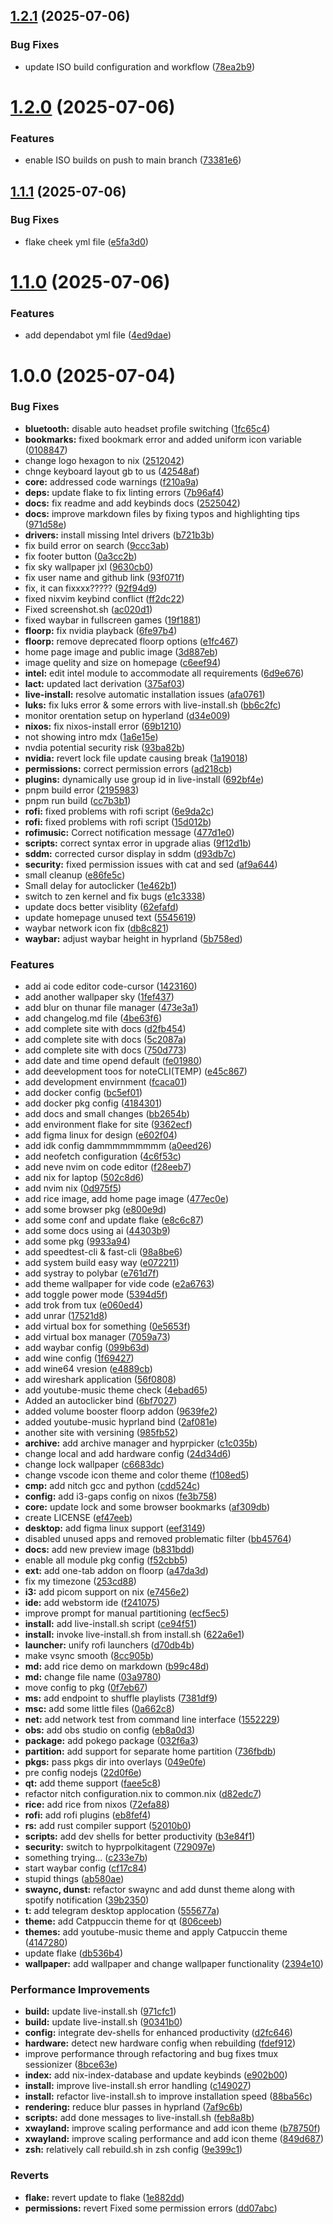 ## [1.2.1](https://github.com/sijanthapa171/NixOS/compare/v1.2.0...v1.2.1) (2025-07-06)


### Bug Fixes

* update ISO build configuration and workflow ([78ea2b9](https://github.com/sijanthapa171/NixOS/commit/78ea2b9af31a3361a93397e9ae9c2aad06c3173c))

# [1.2.0](https://github.com/sijanthapa171/NixOS/compare/v1.1.1...v1.2.0) (2025-07-06)


### Features

* enable ISO builds on push to main branch ([73381e6](https://github.com/sijanthapa171/NixOS/commit/73381e66ad8850c17c0b62c75d00689a0b9149cd))

## [1.1.1](https://github.com/sijanthapa171/NixOS/compare/v1.1.0...v1.1.1) (2025-07-06)


### Bug Fixes

* flake cheek yml file ([e5fa3d0](https://github.com/sijanthapa171/NixOS/commit/e5fa3d0bfa04e188a956c514ecea7d156e34f585))

# [1.1.0](https://github.com/sijanthapa171/NixOS/compare/v1.0.0...v1.1.0) (2025-07-06)


### Features

* add dependabot yml file ([4ed9dae](https://github.com/sijanthapa171/NixOS/commit/4ed9daecaed7586ed2bff6d78383624573af2761))

# 1.0.0 (2025-07-04)


### Bug Fixes

* **bluetooth:** disable auto headset profile switching ([1fc65c4](https://github.com/sijanthapa171/NixOS/commit/1fc65c4ff6ddef50ca9ddcff0e572003894e3b5d))
* **bookmarks:** fixed bookmark error and added uniform icon variable ([0108847](https://github.com/sijanthapa171/NixOS/commit/010884729b954b1ec2acf149a6ac7d245f6b8f78))
* change logo hexagon to nix ([2512042](https://github.com/sijanthapa171/NixOS/commit/2512042f7883773d753d4b95a2163952bba2e4a9))
* chnge keyboard layout gb to us ([42548af](https://github.com/sijanthapa171/NixOS/commit/42548af411a5ef2528a6d865ff5807553d21c9f3))
* **core:** addressed code warnings ([f210a9a](https://github.com/sijanthapa171/NixOS/commit/f210a9ab13a9a867195bae0f8af7a62524327815))
* **deps:** update flake to fix linting errors ([7b96af4](https://github.com/sijanthapa171/NixOS/commit/7b96af4241b6973667c0fa8f6f3c8d59b0f14aff))
* **docs:** fix readme and add keybinds docs ([2525042](https://github.com/sijanthapa171/NixOS/commit/2525042d2a93d072f4e33532d020070c21c2cdff))
* **docs:** improve markdown files by fixing typos and highlighting tips ([971d58e](https://github.com/sijanthapa171/NixOS/commit/971d58e21722fbdfa6559093d2385ab6b937e613))
* **drivers:** install missing Intel drivers ([b721b3b](https://github.com/sijanthapa171/NixOS/commit/b721b3beb7519a9d764b5cc0e7b38b345022f77f))
* fix build error on search ([9ccc3ab](https://github.com/sijanthapa171/NixOS/commit/9ccc3ab2a2e93147ddbacbffcb00320bd9188611))
* fix footer button ([0a3cc2b](https://github.com/sijanthapa171/NixOS/commit/0a3cc2b36fc9e67b0b4f1c133bc44c970be3080e))
* fix sky wallpaper jxl ([9630cb0](https://github.com/sijanthapa171/NixOS/commit/9630cb0df8449ef660140ddc5954732f7e31a1bd))
* fix user name and github link ([93f071f](https://github.com/sijanthapa171/NixOS/commit/93f071f66eaa5ef340caa0f257aebcae579ee416))
* fix, it can fixxxx????? ([92f94d9](https://github.com/sijanthapa171/NixOS/commit/92f94d9fa6122541bf4122613298740e493117ec))
* fixed nixvim keybind conflict ([ff2dc22](https://github.com/sijanthapa171/NixOS/commit/ff2dc22a2c01fa2df9f499f9050883868ecdf459))
* Fixed screenshot.sh ([ac020d1](https://github.com/sijanthapa171/NixOS/commit/ac020d1b5a167fe9e6270e889e122e22b4ebe83d))
* fixed waybar in fullscreen games ([19f1881](https://github.com/sijanthapa171/NixOS/commit/19f1881f364b37d112858a14c0e8d248953f2551))
* **floorp:** fix nvidia playback ([6fe97b4](https://github.com/sijanthapa171/NixOS/commit/6fe97b407a6bc02adf123aa74a93cf8ce8dcb1c3))
* **floorp:** remove deprecated floorp options ([e1fc467](https://github.com/sijanthapa171/NixOS/commit/e1fc467a9f4f998968008d27ac38976a878c9743))
* home page image and public image ([3d887eb](https://github.com/sijanthapa171/NixOS/commit/3d887eb11d1b8d130e1576c338b43c764054e0a9))
* image quelity and size on homepage ([c6eef94](https://github.com/sijanthapa171/NixOS/commit/c6eef94b255919ed1bfbe5105be3ca0a371f200e))
* **intel:** edit intel module to accommodate all requirements ([6d9e676](https://github.com/sijanthapa171/NixOS/commit/6d9e67677949ca2c896f3d9987d244b62da0f46c))
* **lact:** updated lact derivation ([375af03](https://github.com/sijanthapa171/NixOS/commit/375af0357b113a1a8c2f372637ac3b189fc551a5))
* **live-install:** resolve automatic installation issues ([afa0761](https://github.com/sijanthapa171/NixOS/commit/afa0761dea313a1e1e6408b38dd09e5ced950775))
* **luks:** fix luks error & some errors with live-install.sh ([bb6c2fc](https://github.com/sijanthapa171/NixOS/commit/bb6c2fcdd3525d56aefa39faf04225de5acbde2b))
* monitor orentation setup on hyperland ([d34e009](https://github.com/sijanthapa171/NixOS/commit/d34e009dcf6e62c7596bea30b35b77dd2ff6463c))
* **nixos:** fix nixos-install error ([69b1210](https://github.com/sijanthapa171/NixOS/commit/69b1210d62a23d05783310baa4ba80e77e7d7d00))
* not showing intro mdx ([1a6e15e](https://github.com/sijanthapa171/NixOS/commit/1a6e15ef533fdeb67149d8636ac4bd942a7c54df))
* nvdia potential security risk ([93ba82b](https://github.com/sijanthapa171/NixOS/commit/93ba82bc5cb2659577159aba387a08363f9c73a5))
* **nvidia:** revert lock file update causing break ([1a19018](https://github.com/sijanthapa171/NixOS/commit/1a19018e440a59983b596cf9562085bfebf148df))
* **permissions:** correct permission errors ([ad218cb](https://github.com/sijanthapa171/NixOS/commit/ad218cb0e68225d1faa7cf87c804a5258397b80a))
* **plugins:** dynamically use group id in live-install ([692bf4e](https://github.com/sijanthapa171/NixOS/commit/692bf4e75280640ca655300cf0c955326173da7e))
* pnpm build error ([2195983](https://github.com/sijanthapa171/NixOS/commit/2195983e4bee543441703a4d8b6eac72d765fb43))
* pnpm run build ([cc7b3b1](https://github.com/sijanthapa171/NixOS/commit/cc7b3b1b73fffa0ffdfafc0712d0573b812057b2))
* **rofi:** fixed problems with rofi script ([6e9da2c](https://github.com/sijanthapa171/NixOS/commit/6e9da2cfd0b8034f38714453f09733041ceb64ab))
* **rofi:** fixed problems with rofi script ([15d012b](https://github.com/sijanthapa171/NixOS/commit/15d012bbdebbc0e6273697ef411ba8447ce6e268))
* **rofimusic:** Correct notification message ([477d1e0](https://github.com/sijanthapa171/NixOS/commit/477d1e0d45600f2738b8bb5330dda3b06e8af63f))
* **scripts:** correct syntax error in upgrade alias ([9f12d1b](https://github.com/sijanthapa171/NixOS/commit/9f12d1b58befd187b5a728f521c0bf733f7aa96d))
* **sddm:** corrected cursor display in sddm ([d93db7c](https://github.com/sijanthapa171/NixOS/commit/d93db7cf01814d4be3d26fc2d2a73bef95772c90))
* **security:** fixed permission issues with cat and sed ([af9a644](https://github.com/sijanthapa171/NixOS/commit/af9a644d546e9057e5db49c5b8ec038774e37809))
* small cleanup ([e86fe5c](https://github.com/sijanthapa171/NixOS/commit/e86fe5c0fbc6d8a481b55baa62d3d383f217390e))
* Small delay for autoclicker ([1e462b1](https://github.com/sijanthapa171/NixOS/commit/1e462b12dafc931f37c49f506eacf11bdf62e298))
* switch to zen kernel and fix bugs ([e1c3338](https://github.com/sijanthapa171/NixOS/commit/e1c3338f4c321848ab6766fa011bfcc0a03e5932))
* update docs better visiblity ([62efafd](https://github.com/sijanthapa171/NixOS/commit/62efafda5cb72c4716ed1ab550385241b1c1e991))
* update homepage unused text ([5545619](https://github.com/sijanthapa171/NixOS/commit/554561933df55a3dcb659963213ddd68e1e1bb31))
* waybar network icon fix ([db8c821](https://github.com/sijanthapa171/NixOS/commit/db8c8211169632cd3dc2f301eb69f72844ef2694))
* **waybar:** adjust waybar height in hyprland ([5b758ed](https://github.com/sijanthapa171/NixOS/commit/5b758edabc6cca1eebff7dc4d8a313c6993b285d))


### Features

* add ai code editor code-cursor ([1423160](https://github.com/sijanthapa171/NixOS/commit/142316036e2c3de2e73bd8c349bb9646c4f4172e))
* add another wallpaper sky ([1fef437](https://github.com/sijanthapa171/NixOS/commit/1fef437ee293653af666dc60b51e00f4d54c7070))
* add blur on thunar file manager ([473e3a1](https://github.com/sijanthapa171/NixOS/commit/473e3a1d26df7dc5aaae4504f1f29f4921d7ab66))
* add changelog.md file ([4be63f6](https://github.com/sijanthapa171/NixOS/commit/4be63f6f0b31223f317d334ae77c21a7b69667b3))
* add complete site with docs ([d2fb454](https://github.com/sijanthapa171/NixOS/commit/d2fb454af5b0995bffc55bfc3430ea3dccfd648b))
* add complete site with docs ([5c2087a](https://github.com/sijanthapa171/NixOS/commit/5c2087a1cf506cd1db5d557ad216f6130d5d7560))
* add complete site with docs ([750d773](https://github.com/sijanthapa171/NixOS/commit/750d7731f9a9348f210a2a625ed00f95b8223c46))
* add date and time opend default ([fe01980](https://github.com/sijanthapa171/NixOS/commit/fe019800995f530377aeee38694581db88546192))
* add deevelopment toos for noteCLI(TEMP) ([e45c867](https://github.com/sijanthapa171/NixOS/commit/e45c86789418d4c80046866bf36441d9e4ad03c7))
* add development envirnment ([fcaca01](https://github.com/sijanthapa171/NixOS/commit/fcaca016be778585390d26d20565de23f1cb8e9f))
* add docker config ([bc5ef01](https://github.com/sijanthapa171/NixOS/commit/bc5ef01ad4080d83f9325596fdf7630e4c7b1882))
* add docker pkg config ([4184301](https://github.com/sijanthapa171/NixOS/commit/418430131debfab64f6f920817134ba98bacdc32))
* add docs and small changes ([bb2654b](https://github.com/sijanthapa171/NixOS/commit/bb2654bc3c7665caed94442cb1601a3284936977))
* add environment flake for site ([9362ecf](https://github.com/sijanthapa171/NixOS/commit/9362ecffcffa20cc05595a242e51a3b918fa9924))
* add figma linux for design ([e602f04](https://github.com/sijanthapa171/NixOS/commit/e602f04c1057ea08d222c4ce97a33735d4153370))
* add idk config dammmmmmmmm ([a0eed26](https://github.com/sijanthapa171/NixOS/commit/a0eed261979fcbe6cac68511f238c0776ecb4631))
* add neofetch configuration ([4c6f53c](https://github.com/sijanthapa171/NixOS/commit/4c6f53c2228f46cd449a17aa42506bf958e092b2))
* add neve nvim on code editor ([f28eeb7](https://github.com/sijanthapa171/NixOS/commit/f28eeb7be957a6f1f3a683439fc78f6249c0db96))
* add nix for laptop ([502c8d6](https://github.com/sijanthapa171/NixOS/commit/502c8d601675d588d5fc822985b0eecd254f4e63))
* add nvim nix ([0d975f5](https://github.com/sijanthapa171/NixOS/commit/0d975f5c317901473230591a7186ec76f622eb97))
* add rice image, add home page image ([477ec0e](https://github.com/sijanthapa171/NixOS/commit/477ec0e40a3460c94dfc2b6cf5c2c0f2291afc78))
* add some browser pkg ([e800e9d](https://github.com/sijanthapa171/NixOS/commit/e800e9d6f500784fbf4bcd619dd47ce44b0c3253))
* add some conf and update flake ([e8c6c87](https://github.com/sijanthapa171/NixOS/commit/e8c6c872d3c701d9893de1ea15ba430b3d8ea6a2))
* add some docs using ai ([44303b9](https://github.com/sijanthapa171/NixOS/commit/44303b9d56a575f3b47034654596926eb20c0ad5))
* add some pkg ([9933a94](https://github.com/sijanthapa171/NixOS/commit/9933a940ed0319d2b09c272335b23de87eabe514))
* add speedtest-cli & fast-cli ([98a8be6](https://github.com/sijanthapa171/NixOS/commit/98a8be6bf91bb8fa8aa1b7bf96bd08b2827b449e))
* add system build easy way ([e072211](https://github.com/sijanthapa171/NixOS/commit/e0722118e71c46cdf7717901defa893d52c911bc))
* add systray to polybar ([e761d7f](https://github.com/sijanthapa171/NixOS/commit/e761d7f4b959590a6b36b3c218315060b1848d12))
* add theme wallpaper for vide code ([e2a6763](https://github.com/sijanthapa171/NixOS/commit/e2a67636a0d87c65bcc29ab813def037c1a9e681))
* add toggle power mode ([5394d5f](https://github.com/sijanthapa171/NixOS/commit/5394d5f78dfe9d3f9454db77de111bc996e08c25))
* add trok from tux ([e060ed4](https://github.com/sijanthapa171/NixOS/commit/e060ed4b4ff3032fa3b51c4dc43c9464f2316922))
* add unrar ([17521d8](https://github.com/sijanthapa171/NixOS/commit/17521d8891b8e1e6c03f2eda693fea8883ac5d9d))
* add virtual box for something ([0e5653f](https://github.com/sijanthapa171/NixOS/commit/0e5653f3a71cc116af3768ba8cdbf1522b6bcb87))
* add virtual box manager ([7059a73](https://github.com/sijanthapa171/NixOS/commit/7059a73dc679565fdb8af95e7d50860b934170d3))
* add waybar config ([099b63d](https://github.com/sijanthapa171/NixOS/commit/099b63dc6072d4140c9514afcf871dda6704166c))
* add wine config ([1f69427](https://github.com/sijanthapa171/NixOS/commit/1f69427100365243dc3cc1b8fc7308b6c5034d0d))
* add wine64 vresion ([e4889cb](https://github.com/sijanthapa171/NixOS/commit/e4889cbed153612b8a11b7ff5239a0c32a3eb0b1))
* add wireshark application ([56f0808](https://github.com/sijanthapa171/NixOS/commit/56f080816285a502bd23dc339526b4740baaad05))
* add youtube-music theme check ([4ebad65](https://github.com/sijanthapa171/NixOS/commit/4ebad65658010b384edda747b9f20fe7427befc9))
* Added an autoclicker bind ([6bf7027](https://github.com/sijanthapa171/NixOS/commit/6bf7027a59f8aac4f7ebfdc490420a01be77f0e7))
* added volume booster floorp addon ([9639fe2](https://github.com/sijanthapa171/NixOS/commit/9639fe2ff7b7281ab87219d3db6cfe9b64085e20))
* added youtube-music hyprland bind ([2af081e](https://github.com/sijanthapa171/NixOS/commit/2af081e45db9fa9203b317a7025d14302b08afc0))
* another site with versining ([985fb52](https://github.com/sijanthapa171/NixOS/commit/985fb521654c08d360e654a8a3a8bfeaecfdbb7c))
* **archive:** add archive manager and hyprpicker ([c1c035b](https://github.com/sijanthapa171/NixOS/commit/c1c035ba6419ba99d41496adfca3ad81655722f2))
* change local and add hardware config ([24d34d6](https://github.com/sijanthapa171/NixOS/commit/24d34d6c627b8c550f4fabf23c7b57f054f6eb24))
* change lock wallpaper ([c6683dc](https://github.com/sijanthapa171/NixOS/commit/c6683dcfcff9985db056865bd6d22f6ba5d2eb43))
* change vscode icon theme and color theme ([f108ed5](https://github.com/sijanthapa171/NixOS/commit/f108ed58cb77e2f4fe27cf817c673979cd435e5c))
* **cmp:** add nitch gcc and python ([cdd524c](https://github.com/sijanthapa171/NixOS/commit/cdd524c5ac95e9228ba426a9c9e6757b7538ada9))
* **config:** add i3-gaps config on nixos ([fe3b758](https://github.com/sijanthapa171/NixOS/commit/fe3b7588af26deccd451af576074e5f7974b4370))
* **core:** update lock and some browser bookmarks ([af309db](https://github.com/sijanthapa171/NixOS/commit/af309db38dcd0ed189ad4af6e06c778c2748fedb))
* create LICENSE ([ef47eeb](https://github.com/sijanthapa171/NixOS/commit/ef47eeb044335b7606cea4895b05a37feee831d2))
* **desktop:** add figma linux support ([eef3149](https://github.com/sijanthapa171/NixOS/commit/eef3149cccd2c30cfd7c69632f7667b0eff8158a))
* disabled unused apps and removed problematic filter ([bb45764](https://github.com/sijanthapa171/NixOS/commit/bb4576494f2b1f5b6424cb6fbca67ac2aa1eeb46))
* **docs:** add new preview image ([b831bdd](https://github.com/sijanthapa171/NixOS/commit/b831bdd4e2882558a31861a97c751133301efb05))
* enable all module pkg config ([f52cbb5](https://github.com/sijanthapa171/NixOS/commit/f52cbb52f5e8eb72c2ab6a5c2ef5b68ebd07277a))
* **ext:** add one-tab addon on floorp ([a47da3d](https://github.com/sijanthapa171/NixOS/commit/a47da3d64be24a76ce99abf178efb4467f4568f4))
* fix my timezone ([253cd88](https://github.com/sijanthapa171/NixOS/commit/253cd884616eb3e3dbe62a4eb6ac423340b41a81))
* **i3:** add picom support on nix ([e7456e2](https://github.com/sijanthapa171/NixOS/commit/e7456e2f784cc7fcd0a72e1d8e497c49d0d4e752))
* **ide:** add webstorm ide ([f241075](https://github.com/sijanthapa171/NixOS/commit/f2410752e93784af23b0e8926e17a57464b5e3d6))
* improve prompt for manual partitioning ([ecf5ec5](https://github.com/sijanthapa171/NixOS/commit/ecf5ec55a70e1ca2f9eebdcdd813b753f6221a5f))
* **install:** add live-install.sh script ([ce94f51](https://github.com/sijanthapa171/NixOS/commit/ce94f513ad3b1b3537949b5a5201f1812688f38f))
* **install:** invoke live-install.sh from install.sh ([622a6e1](https://github.com/sijanthapa171/NixOS/commit/622a6e10331d6e985eb532190e36af4a46e7868f))
* **launcher:** unify rofi launchers ([d70db4b](https://github.com/sijanthapa171/NixOS/commit/d70db4bb257c843ef988b85bf23d2e4646b1a9bd))
* make vsync smooth ([8cc905b](https://github.com/sijanthapa171/NixOS/commit/8cc905b6edea8ebbbda055582fe56b3ff0280093))
* **md:** add rice demo on markdown ([b99c48d](https://github.com/sijanthapa171/NixOS/commit/b99c48df4367974e06ead4d1761995bf1abcf947))
* **md:** change file name ([03a9780](https://github.com/sijanthapa171/NixOS/commit/03a9780f7b1d71b05c6f92270b2a906bfbef181a))
* move config to pkg ([0f7eb67](https://github.com/sijanthapa171/NixOS/commit/0f7eb6796767b822860a3b8b999847b8686e190b))
* **ms:** add endpoint to shuffle playlists ([7381df9](https://github.com/sijanthapa171/NixOS/commit/7381df944eddb8efacf786648d07c6b3cb0c1a83))
* **msc:** add some little files ([0a662c8](https://github.com/sijanthapa171/NixOS/commit/0a662c8399ec5b1c91bd22d8d4dbc967b2e97108))
* **net:** add network test from command line interface ([1552229](https://github.com/sijanthapa171/NixOS/commit/155222907f7fde00a4bffcafe053ec4eb66e58cd))
* **obs:** add obs studio on config ([eb8a0d3](https://github.com/sijanthapa171/NixOS/commit/eb8a0d31435b6a60b05b6fd39d7685c0de31bef5))
* **package:** add pokego package ([032f6a3](https://github.com/sijanthapa171/NixOS/commit/032f6a3fe0b94f3c3f9a6747513078f8648eff57))
* **partition:** add support for separate home partition ([736fbdb](https://github.com/sijanthapa171/NixOS/commit/736fbdbac65dc2dae94fb611e8f4f5eabe3b96d3))
* **pkgs:** pass pkgs dir into overlays ([049e0fe](https://github.com/sijanthapa171/NixOS/commit/049e0fe1b7f2b75d890bd97d8807e36e4f92367a))
* pre config nodejs ([22d0f6e](https://github.com/sijanthapa171/NixOS/commit/22d0f6e2e72ff229c6f5a178b11a8b42d64d166b))
* **qt:** add theme support ([faee5c8](https://github.com/sijanthapa171/NixOS/commit/faee5c8b907caa002b0a062144c8077c3babc804))
* refactor nitch configuration.nix to common.nix ([d82edc7](https://github.com/sijanthapa171/NixOS/commit/d82edc78210f84b44f46052afdb4cf3d36f4a8dd))
* **rice:** add rice from nixos ([72efa88](https://github.com/sijanthapa171/NixOS/commit/72efa8818bdaf48c3a10a7294a59464b1204bd65))
* **rofi:** add rofi plugins ([eb8fef4](https://github.com/sijanthapa171/NixOS/commit/eb8fef410265bd540f2c0157aa164efe842ed992))
* **rs:** add rust compiler support ([52010b0](https://github.com/sijanthapa171/NixOS/commit/52010b034fc80f2197e39a774da9d4a5759b07c1))
* **scripts:** add dev shells for better productivity ([b3e84f1](https://github.com/sijanthapa171/NixOS/commit/b3e84f1428b198b7de80c8b5ff0d8514bcafb9a3))
* **security:** switch to hyprpolkitagent ([729097e](https://github.com/sijanthapa171/NixOS/commit/729097e52f92af809898c521ff264b44ae46a510))
* something trying... ([c233e7b](https://github.com/sijanthapa171/NixOS/commit/c233e7bd98cbd9aadb210beff27a15ae2c524193))
* start waybar config ([cf17c84](https://github.com/sijanthapa171/NixOS/commit/cf17c845612270324c88b1ad4d865008c7c2cd42))
* stupid things ([ab580ae](https://github.com/sijanthapa171/NixOS/commit/ab580aec9ec796d95d691f863920c0abb8981930))
* **swaync, dunst:** refactor swaync and add dunst theme along with spotify notification ([39b2350](https://github.com/sijanthapa171/NixOS/commit/39b23506544df5b74a1ab6a6672d8999393033b9))
* **t:** add telegram desktop applocation ([555677a](https://github.com/sijanthapa171/NixOS/commit/555677a5b44f47e33410adc73ae8291c3b283722))
* **theme:** add Catppuccin theme for qt ([806ceeb](https://github.com/sijanthapa171/NixOS/commit/806ceeb9cccab62a14b54199086eb8bf55d44422))
* **themes:** add youtube-music theme and apply Catpuccin theme ([4147280](https://github.com/sijanthapa171/NixOS/commit/41472809069b2b8cc313087639cceced23a91275))
* update flake ([db536b4](https://github.com/sijanthapa171/NixOS/commit/db536b480dd94cff1bb6f5de9dd4536c4fad3398))
* **wallpaper:** add wallpaper and change wallpaper functionality ([2394e10](https://github.com/sijanthapa171/NixOS/commit/2394e1041359e142fd39a40898b4d64df9d4e51f))


### Performance Improvements

* **build:** update live-install.sh ([971cfc1](https://github.com/sijanthapa171/NixOS/commit/971cfc119481241271f0ca4af322ace36bf9f8b2))
* **build:** update live-install.sh ([90341b0](https://github.com/sijanthapa171/NixOS/commit/90341b09d5555f1e54937ddece9bfcbf8c9ed621))
* **config:** integrate dev-shells for enhanced productivity ([d2fc646](https://github.com/sijanthapa171/NixOS/commit/d2fc646cf055d60df177da392feb6996dd33bb31))
* **hardware:** detect new hardware config when rebuilding ([fdef912](https://github.com/sijanthapa171/NixOS/commit/fdef912ee08f0cdad9b1b4d7e457859c135c9d75))
* improve performance through refactoring and bug fixes tmux sessionizer ([8bce63e](https://github.com/sijanthapa171/NixOS/commit/8bce63e9ae92b41edf103929ee9dd5259560d6a7))
* **index:** add nix-index-database and update keybinds ([e902b00](https://github.com/sijanthapa171/NixOS/commit/e902b0046371116de73773a40bf33c816c8f74e6))
* **install:** improve live-install.sh error handling ([c149027](https://github.com/sijanthapa171/NixOS/commit/c14902760750b2fb5efb73cd5b8adef13d33512c))
* **install:** refactor live-install.sh to improve installation speed ([88ba56c](https://github.com/sijanthapa171/NixOS/commit/88ba56cb6fafcb3d5189fc62859f5f5bbba0d39e))
* **rendering:** reduce blur passes in hyprland ([7af9c6b](https://github.com/sijanthapa171/NixOS/commit/7af9c6b482ebc359dcecc6a20be3a204fd7bc91f))
* **scripts:** add done messages to live-install.sh ([feb8a8b](https://github.com/sijanthapa171/NixOS/commit/feb8a8b823c41a9faa2961e236fc8d9defb3cfcd))
* **xwayland:** improve scaling performance and add icon theme ([b78750f](https://github.com/sijanthapa171/NixOS/commit/b78750fa3aec5e5f2312fad6d74488e273a06b39))
* **xwayland:** improve scaling performance and add icon theme ([849d687](https://github.com/sijanthapa171/NixOS/commit/849d6879488684255ace2ae59e6478226d5b61e3))
* **zsh:** relatively call rebuild.sh in zsh config ([9e399c1](https://github.com/sijanthapa171/NixOS/commit/9e399c1358f0725456bdbcd3c191a0040cbc2081))


### Reverts

* **flake:** revert update to flake ([1e882dd](https://github.com/sijanthapa171/NixOS/commit/1e882dd3dbf14733935652f20a759fbcb193ad13))
* **permissions:** revert Fixed some permission errors ([dd07abc](https://github.com/sijanthapa171/NixOS/commit/dd07abc4582a50e2165ae8660c2417bbeedfbf02))

<!-- Test  -->
